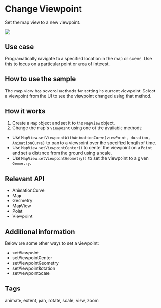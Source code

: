 # Change Viewpoint

Set the map view to a new viewpoint.

![](screenshot.png)

## Use case

Programatically navigate to a specified location in the map or scene. Use this to focus on a particular point or area of interest.

## How to use the sample

The map view has several methods for setting its current viewpoint. Select a viewpoint from the UI to see the viewpoint changed using that method.

## How it works

1. Create a `Map` object and set it to the `MapView` object.
2. Change the map's `Viewpoint` using one of the available methods:
  * Use `MapView.setViewpointWithAnimationCurve(viewPoint, duration, AnimationCurve)` to pan to a viewpoint over the specified length of time.
  * Use `MapView.setViewpointCenter()` to center the viewpoint on a `Point` and set a distance from the ground using a scale.
  * Use `MapView.setViewpointGeometry()` to set the viewpoint to a given `Geometry`.

## Relevant API

* AnimationCurve
* Map
* Geometry
* MapView
* Point
* Viewpoint

## Additional information

Below are some other ways to set a viewpoint:

* setViewpoint
* setViewpointCenter
* setViewpointGeometry
* setViewpointRotation
* setViewpointScale

## Tags

animate, extent, pan, rotate, scale, view, zoom

